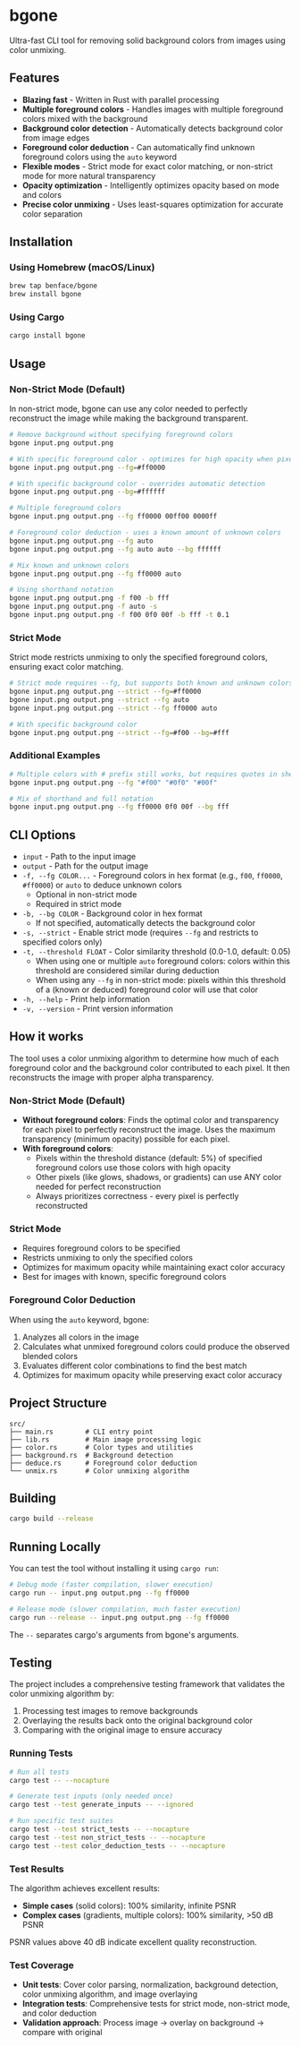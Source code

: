 # bgone

Ultra-fast CLI tool for removing solid background colors from images using color unmixing.

## Features

- **Blazing fast** - Written in Rust with parallel processing
- **Multiple foreground colors** - Handles images with multiple foreground colors mixed with the background
- **Background color detection** - Automatically detects background color from image edges
- **Foreground color deduction** - Can automatically find unknown foreground colors using the `auto` keyword
- **Flexible modes** - Strict mode for exact color matching, or non-strict mode for more natural transparency
- **Opacity optimization** - Intelligently optimizes opacity based on mode and colors
- **Precise color unmixing** - Uses least-squares optimization for accurate color separation

## Installation

### Using Homebrew (macOS/Linux)

```bash
brew tap benface/bgone
brew install bgone
```

### Using Cargo

```bash
cargo install bgone
```

## Usage

### Non-Strict Mode (Default)

In non-strict mode, bgone can use any color needed to perfectly reconstruct the image while making the background transparent.

```bash
# Remove background without specifying foreground colors
bgone input.png output.png

# With specific foreground color - optimizes for high opacity when pixels match this color (within a threshold)
bgone input.png output.png --fg=#ff0000

# With specific background color - overrides automatic detection
bgone input.png output.png --bg=#ffffff

# Multiple foreground colors
bgone input.png output.png --fg ff0000 00ff00 0000ff

# Foreground color deduction - uses a known amount of unknown colors
bgone input.png output.png --fg auto
bgone input.png output.png --fg auto auto --bg ffffff

# Mix known and unknown colors
bgone input.png output.png --fg ff0000 auto

# Using shorthand notation
bgone input.png output.png -f f00 -b fff
bgone input.png output.png -f auto -s
bgone input.png output.png -f f00 0f0 00f -b fff -t 0.1
```

### Strict Mode

Strict mode restricts unmixing to only the specified foreground colors, ensuring exact color matching.

```bash
# Strict mode requires --fg, but supports both known and unknown colors
bgone input.png output.png --strict --fg=#ff0000
bgone input.png output.png --strict --fg auto
bgone input.png output.png --strict --fg ff0000 auto

# With specific background color
bgone input.png output.png --strict --fg=#f00 --bg=#fff
```

### Additional Examples

```bash
# Multiple colors with # prefix still works, but requires quotes in shell
bgone input.png output.png --fg "#f00" "#0f0" "#00f"

# Mix of shorthand and full notation
bgone input.png output.png --fg ff0000 0f0 00f --bg fff
```

## CLI Options

- `input` - Path to the input image
- `output` - Path for the output image
- `-f, --fg COLOR...` - Foreground colors in hex format (e.g., `f00`, `ff0000`, `#ff0000`) or `auto` to deduce unknown colors
  - Optional in non-strict mode
  - Required in strict mode
- `-b, --bg COLOR` - Background color in hex format
  - If not specified, automatically detects the background color
- `-s, --strict` - Enable strict mode (requires `--fg` and restricts to specified colors only)
- `-t, --threshold FLOAT` - Color similarity threshold (0.0-1.0, default: 0.05)
  - When using one or multiple `auto` foreground colors: colors within this threshold are considered similar during deduction
  - When using any `--fg` in non-strict mode: pixels within this threshold of a (known or deduced) foreground color will use that color
- `-h, --help` - Print help information
- `-v, --version` - Print version information

## How it works

The tool uses a color unmixing algorithm to determine how much of each foreground color and the background color contributed to each pixel. It then reconstructs the image with proper alpha transparency.

### Non-Strict Mode (Default)

- **Without foreground colors**: Finds the optimal color and transparency for each pixel to perfectly reconstruct the image. Uses the maximum transparency (minimum opacity) possible for each pixel.
- **With foreground colors**:
  - Pixels within the threshold distance (default: 5%) of specified foreground colors use those colors with high opacity
  - Other pixels (like glows, shadows, or gradients) can use ANY color needed for perfect reconstruction
  - Always prioritizes correctness - every pixel is perfectly reconstructed

### Strict Mode

- Requires foreground colors to be specified
- Restricts unmixing to only the specified colors
- Optimizes for maximum opacity while maintaining exact color accuracy
- Best for images with known, specific foreground colors

### Foreground Color Deduction

When using the `auto` keyword, bgone:

1. Analyzes all colors in the image
2. Calculates what unmixed foreground colors could produce the observed blended colors
3. Evaluates different color combinations to find the best match
4. Optimizes for maximum opacity while preserving exact color accuracy

## Project Structure

```
src/
├── main.rs        # CLI entry point
├── lib.rs         # Main image processing logic
├── color.rs       # Color types and utilities
├── background.rs  # Background detection
├── deduce.rs      # Foreground color deduction
└── unmix.rs       # Color unmixing algorithm
```

## Building

```bash
cargo build --release
```

## Running Locally

You can test the tool without installing it using `cargo run`:

```bash
# Debug mode (faster compilation, slower execution)
cargo run -- input.png output.png --fg ff0000

# Release mode (slower compilation, much faster execution)
cargo run --release -- input.png output.png --fg ff0000
```

The `--` separates cargo's arguments from bgone's arguments.

## Testing

The project includes a comprehensive testing framework that validates the color unmixing algorithm by:

1. Processing test images to remove backgrounds
2. Overlaying the results back onto the original background color
3. Comparing with the original image to ensure accuracy

### Running Tests

```bash
# Run all tests
cargo test -- --nocapture

# Generate test inputs (only needed once)
cargo test --test generate_inputs -- --ignored

# Run specific test suites
cargo test --test strict_tests -- --nocapture
cargo test --test non_strict_tests -- --nocapture
cargo test --test color_deduction_tests -- --nocapture
```

### Test Results

The algorithm achieves excellent results:

- **Simple cases** (solid colors): 100% similarity, infinite PSNR
- **Complex cases** (gradients, multiple colors): 100% similarity, >50 dB PSNR

PSNR values above 40 dB indicate excellent quality reconstruction.

### Test Coverage

- **Unit tests**: Cover color parsing, normalization, background detection, color unmixing algorithm, and image overlaying
- **Integration tests**: Comprehensive tests for strict mode, non-strict mode, and color deduction
- **Validation approach**: Process image → overlay on background → compare with original
